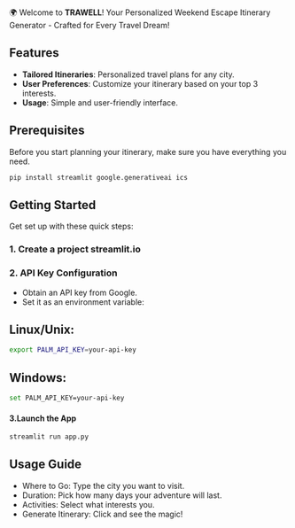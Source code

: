 🌍 Welcome to **TRAWELL**! Your Personalized Weekend Escape Itinerary Generator - Crafted for Every Travel Dream!
## Features

- **Tailored Itineraries**: Personalized travel plans for any city.
- **User Preferences**: Customize your itinerary based on your top 3 interests.
- **Usage**: Simple and user-friendly interface.

## Prerequisites

Before you start planning your itinerary, make sure you have everything you need.

```bash
pip install streamlit google.generativeai ics
```

## Getting Started

Get set up with these quick steps:
### 1. Create a project streamlit.io
### 2. API Key Configuration
- Obtain an API key from Google.
- Set it as an environment variable:
## Linux/Unix:
```bash
export PALM_API_KEY=your-api-key
```
## Windows:
```bash
set PALM_API_KEY=your-api-key
```
#### 3.Launch the App
```bash
streamlit run app.py
```
## Usage Guide
- Where to Go: Type the city you want to visit.
- Duration: Pick how many days your adventure will last.
- Activities: Select what interests you.
- Generate Itinerary: Click and see the magic!
